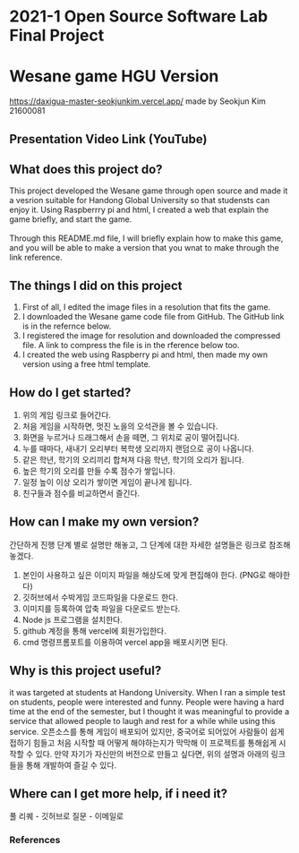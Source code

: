 # 2021-1 Open Source Software Lab Final Project
# Wesane game HGU Version
https://daxigua-master-seokjunkim.vercel.app/ 
made by Seokjun Kim 21600081
## Presentation Video Link (YouTube)

## What does this project do?
 This project developed the Wesane game through open source and made it a vesrion suitable for Handong Global University so that studensts can enjoy it. Using Raspberrry pi and html, I created a web that explain the game briefly, and start the game.
<br><br> Through this README.md file, I will briefly explain how to make this game, and you will be able to make a version that you wnat to make through the link reference.
 
## The things I did on this project
1. First of all, I edited the image files in a resolution that fits the game.
2. I downloaded the Wesane game code file from GitHub. The GitHub link is in the refernce below.
3. I registered the image for resolution and downloaded the compressed file. A link to compress the file is in the rference below too.
4. I created the web using Raspberry pi and html, then made my own version using a free html template.

## How do I get started?
1. 위의 게임 링크로 들어간다.
2. 처음 게임을 시작하면, 멋진 노을의 오석관을 볼 수 있습니다.
3. 화면을 누르거나 드래그해서 손을 떼면, 그 위치로 공이 떨어집니다.
4. 누를 때마다, 새내기 오리부터 복학생 오리까지 랜덤으로 공이 나옵니다.
5. 같은 학년, 학기의 오리끼리 합쳐져 다음 학년, 학기의 오리가 됩니다.
6. 높은 학기의 오리를 만들 수록 점수가 쌓입니다.
7. 일정 높이 이상 오리가 쌓이면 게임이 끝나게 됩니다.
8. 친구들과 점수를 비교하면서 즐긴다.

## How can I make my own version?
간단하게 진행 단계 별로 설명만 해놓고, 그 단계에 대한 자세한 설명들은 링크로 참조해놓겠다.
1. 본인이 사용하고 싶은 이미지 파일을 해상도에 맞게 편집해야 한다. (PNG로 해야한다)
2. 깃허브에서 수박게임 코드파일을 다운로드 한다.
3. 이미지를 등록하여 압축 파일을 다운로드 받는다.
4. Node js 프로그램을 설치한다.
5. github 계정을 통해 vercel에 회원가입한다.
6. cmd 명령프롬포트를 이용하여 vercel app을 배포시키면 된다.


## Why is this project useful?
it was targeted at students at Handong University. When I ran a simple test on students, people were interested and funny. People were having a hard time at the end of the semester, but I thought it was meaningful to provide a service that allowed people to laugh and rest for a while while using this service.
오픈소스를 통해 게임이 배포되어 있지만, 중국어로 되어있어 사람들이 쉽게 접하기 힘들고
처음 시작할 때 어떻게 해야하는지가 막막해 이 프로젝트를 통해쉽게 시작할 수 있다.
만약 자기가 자신만의 버전으로 만들고 싶다면, 위의 설명과 아래의 링크들을 통해 개발하여 즐길 수 있다.


## Where can I get more help, if i need it?
풀 리퀘 - 깃허브로
질문 - 이메일로
### References

